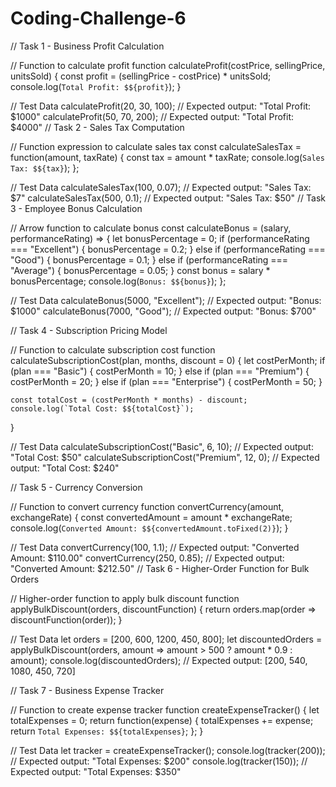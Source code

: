 # Coding-Challenge-6
// Task 1 - Business Profit Calculation

// Function to calculate profit
function calculateProfit(costPrice, sellingPrice, unitsSold) {
    const profit = (sellingPrice - costPrice) * unitsSold;
    console.log(`Total Profit: $${profit}`);
}

// Test Data
calculateProfit(20, 30, 100);  // Expected output: "Total Profit: $1000"
calculateProfit(50, 70, 200);  // Expected output: "Total Profit: $4000"
// Task 2 - Sales Tax Computation

// Function expression to calculate sales tax
const calculateSalesTax = function(amount, taxRate) {
    const tax = amount * taxRate;
    console.log(`Sales Tax: $${tax}`);
};

// Test Data
calculateSalesTax(100, 0.07);  // Expected output: "Sales Tax: $7"
calculateSalesTax(500, 0.1);   // Expected output: "Sales Tax: $50"
// Task 3 - Employee Bonus Calculation

// Arrow function to calculate bonus
const calculateBonus = (salary, performanceRating) => {
    let bonusPercentage = 0;
    if (performanceRating === "Excellent") {
        bonusPercentage = 0.2;
    } else if (performanceRating === "Good") {
        bonusPercentage = 0.1;
    } else if (performanceRating === "Average") {
        bonusPercentage = 0.05;
    }
    const bonus = salary * bonusPercentage;
    console.log(`Bonus: $${bonus}`);
};

// Test Data
calculateBonus(5000, "Excellent");  // Expected output: "Bonus: $1000"
calculateBonus(7000, "Good");       // Expected output: "Bonus: $700"

// Task 4 - Subscription Pricing Model

// Function to calculate subscription cost
function calculateSubscriptionCost(plan, months, discount = 0) {
    let costPerMonth;
    if (plan === "Basic") {
        costPerMonth = 10;
    } else if (plan === "Premium") {
        costPerMonth = 20;
    } else if (plan === "Enterprise") {
        costPerMonth = 50;
    }

    const totalCost = (costPerMonth * months) - discount;
    console.log(`Total Cost: $${totalCost}`);
}

// Test Data
calculateSubscriptionCost("Basic", 6, 10);   // Expected output: "Total Cost: $50"
calculateSubscriptionCost("Premium", 12, 0); // Expected output: "Total Cost: $240"

// Task 5 - Currency Conversion

// Function to convert currency
function convertCurrency(amount, exchangeRate) {
    const convertedAmount = amount * exchangeRate;
    console.log(`Converted Amount: $${convertedAmount.toFixed(2)}`);
}

// Test Data
convertCurrency(100, 1.1);  // Expected output: "Converted Amount: $110.00"
convertCurrency(250, 0.85); // Expected output: "Converted Amount: $212.50"
// Task 6 - Higher-Order Function for Bulk Orders

// Higher-order function to apply bulk discount
function applyBulkDiscount(orders, discountFunction) {
    return orders.map(order => discountFunction(order));
}

// Test Data
let orders = [200, 600, 1200, 450, 800];
let discountedOrders = applyBulkDiscount(orders, amount => amount > 500 ? amount * 0.9 : amount);
console.log(discountedOrders); // Expected output: [200, 540, 1080, 450, 720]

// Task 7 - Business Expense Tracker

// Function to create expense tracker
function createExpenseTracker() {
    let totalExpenses = 0;
    return function(expense) {
        totalExpenses += expense;
        return `Total Expenses: $${totalExpenses}`;
    };
}

// Test Data
let tracker = createExpenseTracker();
console.log(tracker(200)); // Expected output: "Total Expenses: $200"
console.log(tracker(150)); // Expected output: "Total Expenses: $350"
